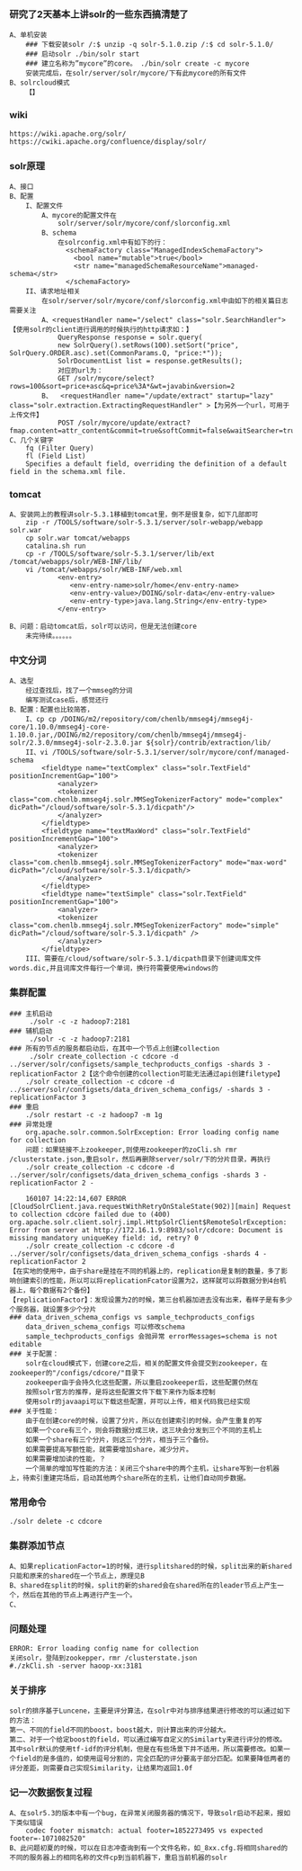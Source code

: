 ### 研究了2天基本上讲solr的一些东西搞清楚了
	A、单机安装
 		### 下载安装solr /:$ unzip -q solr-5.1.0.zip /:$ cd solr-5.1.0/
 		### 启动solr ./bin/solr start
 		### 建立名称为”mycore”的core。 ./bin/solr create -c mycore
		安装完成后，在solr/server/solr/mycore/下有此mycore的所有文件
	B、solrcloud模式
		【】
### wiki
	https://wiki.apache.org/solr/
	https://cwiki.apache.org/confluence/display/solr/
### solr原理
	A、接口
	B、配置
		I、配置文件
			A、mycore的配置文件在
				solr/server/solr/mycore/conf/slorconfig.xml
			B、schema
				在solrconfig.xml中有如下的行：
				  <schemaFactory class="ManagedIndexSchemaFactory">
				    <bool name="mutable">true</bool>
				    <str name="managedSchemaResourceName">managed-schema</str>
				  </schemaFactory>	
		II、请求地址相关
			在solr/server/solr/mycore/conf/slorconfig.xml中由如下的相关篇日志需要关注
			A、<requestHandler name="/select" class="solr.SearchHandler">	【使用solr的client进行调用的时候执行的http请求如：】
				QueryResponse response = solr.query(
				new SolrQuery().setRows(100).setSort("price", SolrQuery.ORDER.asc).set(CommonParams.Q, "price:*"));
				SolrDocumentList list = response.getResults();
				对应的url为：
				GET /solr/mycore/select?rows=100&sort=price+asc&q=price%3A*&wt=javabin&version=2
			B、  <requestHandler name="/update/extract" startup="lazy"  class="solr.extraction.ExtractingRequestHandler" >【为另外一个url，可用于上传文件】
				POST /solr/mycore/update/extract?fmap.content=attr_content&commit=true&softCommit=false&waitSearcher=true&wt=javabin&version=2
	C、几个关键字
		fq (Filter Query)
		fl (Field List)
		Specifies a default field, overriding the definition of a default field in the schema.xml file.
### tomcat
	A、安装网上的教程讲solr-5.3.1移植到tomcat里，倒不是很复杂，如下几部即可
		zip -r /TOOLS/software/solr-5.3.1/server/solr-webapp/webapp solr.war
		cp solr.war tomcat/webapps
		catalina.sh run
		cp -r /TOOLS/software/solr-5.3.1/server/lib/ext /tomcat/webapps/solr/WEB-INF/lib/
		vi /tomcat/webapps/solr/WEB-INF/web.xml
			    <env-entry>
			       <env-entry-name>solr/home</env-entry-name>
			       <env-entry-value>/DOING/solr-data</env-entry-value>
			       <env-entry-type>java.lang.String</env-entry-type>
			    </env-entry>

	B、问题：启动tomcat后，solr可以访问，但是无法创建core
		未完待续。。。。。。	
### 中文分词
	A、选型
		经过查找后，找了一个mmseg的分词
		编写测试case后，感觉还行
	B、配置：配置也比较简答，
		I、cp cp /DOING/m2/repository/com/chenlb/mmseg4j/mmseg4j-core/1.10.0/mmseg4j-core-1.10.0.jar,/DOING/m2/repository/com/chenlb/mmseg4j/mmseg4j-solr/2.3.0/mmseg4j-solr-2.3.0.jar ${solr}/contrib/extraction/lib/
		II、vi /TOOLS/software/solr-5.3.1/server/solr/mycore/conf/managed-schema
			<fieldtype name="textComplex" class="solr.TextField" positionIncrementGap="100">
			    <analyzer>
				<tokenizer class="com.chenlb.mmseg4j.solr.MMSegTokenizerFactory" mode="complex" dicPath="/cloud/software/solr-5.3.1/dicpath"/>
			    </analyzer>
			</fieldtype>
			<fieldtype name="textMaxWord" class="solr.TextField" positionIncrementGap="100">
			    <analyzer>
				<tokenizer class="com.chenlb.mmseg4j.solr.MMSegTokenizerFactory" mode="max-word" dicPath="/cloud/software/solr-5.3.1/dicpath/>
			    </analyzer>
			</fieldtype>
			<fieldtype name="textSimple" class="solr.TextField" positionIncrementGap="100">
			    <analyzer>
				<tokenizer class="com.chenlb.mmseg4j.solr.MMSegTokenizerFactory" mode="simple" dicPath="/cloud/software/solr-5.3.1/dicpath" />
			    </analyzer>
			</fieldtype>			
		III、需要在/cloud/software/solr-5.3.1/dicpath目录下创建词库文件words.dic,并且词库文件每行一个单词，换行符需要使用windows的
					
### 集群配置
	### 主机启动
		 ./solr -c -z hadoop7:2181
	### 辅机启动
		 ./solr -c -z hadoop7:2181
	### 所有的节点的服务都启动后，在其中一个节点上创建collection
		 ./solr create_collection -c cdcore -d ../server/solr/configsets/sample_techproducts_configs -shards 3 -replicationFactor 2【这个命令创建的collection可能无法通过api创建filetype】
		./solr create_collection -c cdcore -d ../server/solr/configsets/data_driven_schema_configs/ -shards 3 -replicationFactor 3
	### 重启
		./solr restart -c -z hadoop7 -m 1g
	### 异常处理
		org.apache.solr.common.SolrException: Error loading config name for collection
		问题：如果链接不上zookeeper,则使用zookeeper的zoCli.sh rmr /clusterstate.json,重启solr，然后再删除server/solr/下的分片目录，再执行
		./solr create_collection -c cdcore -d ../server/solr/configsets/data_driven_schema_configs -shards 3 -replicationFactor 2 -

		160107 14:22:14,607 ERROR [CloudSolrClient.java.requestWithRetryOnStaleState(902)][main] Request to collection cdcore failed due to (400) org.apache.solr.client.solrj.impl.HttpSolrClient$RemoteSolrException: Error from server at http://172.16.1.9:8983/solr/cdcore: Document is missing mandatory uniqueKey field: id, retry? 0
		./solr create_collection -c cdcore -d ../server/solr/configsets/data_driven_schema_configs -shards 4 -replicationFactor 2
	【在实地的使用中，由于share是挂在不同的机器上的，replication是复制的数量，多了影响创建索引的性能，所以可以将replicationFcator设置为2，这样就可以将数据分到4台机器上，每个数据有2个备份】
	【replicationFactor】：发现设置为2的时候，第三台机器加进去没有出来，看样子是有多少个服务器，就设置多少个分片
	### data_driven_schema_configs vs sample_techproducts_configs
		data_driven_schema_configs 可以修改schema
		sample_techproducts_configs 会抛异常 errorMessages=schema is not editable
	### 关于配置：
		solr在cloud模式下，创建core之后，相关的配置文件会提交到zookeeper，在zookeeper的"/configs/cdcore/"目录下
		zookeeper由于会持久化这些配置，所以重启zookeeper后，这些配置仍然在
		按照solr官方的推荐，是将这些配置文件下载下来作为版本控制
		使用solr的javaapi可以下载这些配置，并可以上传，相关代码我已经实现
	### 关于性能：
		由于在创建core的时候，设置了分片，所以在创建索引的时候，会产生重复的写
		如果一个core有三个，则会将数据分成三块，这三块会分发到三个不同的主机上
		如果一个share有三个分片，则这三个分片，相当于三个备份。
		如果需要提高写额性能，就需要增加share，减少分片。
		如果需要增加读的性能，？
		一个简单的增加写性能的方法：关闭三个share中的两个主机，让share写到一台机器上，待索引重建完场后，启动其他两个share所在的主机，让他们自动同步数据。
### 常用命令
	./solr delete -c cdcore
### 集群添加节点
	A、如果replicationFactor=1的时候，进行splitshared的时候，split出来的新shared只能和原来的shared在一个节点上，原理见B
	B、shared在split的时候，split的新的shared会在shared所在的leader节点上产生一个，然后在其他的节点上再进行产生一个。
	C、
### 问题处理
	ERROR: Error loading config name for collection
	关闭solr，登陆到zookepper，rmr /clusterstate.json
	#./zkCli.sh -server haoop-xx:3181
	
### 关于排序
	solr的排序基于Luncene，主要是评分算法，在solr中对与排序结果进行修改的可以通过如下的方法：
	第一、不同的field不同的boost，boost越大，则计算出来的评分越大。
	第二、对于一个给定boost的field，可以通过编写自定义的Similarty来进行评分的修改。其中solr默认的使用tf-idf的评分机制，但是在有些场景下并不适用，所以需要修改。如果一个field的是多值的，如使用逗号分割的，完全匹配的评分要高于部分匹配。如果要降低两者的评分差距，则需要自己实现Similarity，让结果均返回1.0f

### 记一次数据恢复过程
	A、在solr5.3的版本中有一个bug，在异常关闭服务器的情况下，导致solr启动不起来，报如下类似错误
		codec footer mismatch: actual footer=1852273495 vs expected footer=-1071082520"
	B、此问题初夏的时候，可以在日志冲查询到有一个文件名称，如_8xx.cfg.将相同shared的不同的服务器上的相同名称的文件cp到当前机器下，重启当前机器的solr

